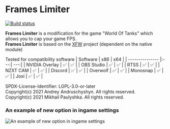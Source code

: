 # Frames Limiter

[![Build status](https://ci.appveyor.com/api/projects/status/hm7t5shi98ei1lex?svg=true)](https://ci.appveyor.com/project/poliroid/frames-limiter)

**Frames Limiter** is a modification for the game "World Of Tanks" which allows you to cap your game FPS.  
**Frames Limiter** is based on the [XFW](https://gitlab.com/xvm/xfw) project (dependent on the native module)  

Tested for compatibility software
| Software        | x86 | x64 |
| --------------- |:---:| ---:|
| NVIDIA Overlay  |  ✅ | ✅ |
| OBS Studio      |  ✅ | ✅ |
| RTSS            |  ✅ | ✅ |
| NZXT CAM        |  ✅ | ✅ |
| Discord         |  ✅ | ✅ |
| Overwolf        |  ✅ | ✅ |
| Monosnap        |  ✅ | ✅ |
| Joxi            |  ✅ | ✅ |

SPDX-License-Identifier: LGPL-3.0-or-later  
Copyright(c) 2021 Andrey Andruschyshyn. All rights reserved.  
Copyright(c) 2021 Mikhail Paulyshka. All rights reserved.  

### An example of new option in ingame settings
![An example of new option in ingame settings](https://static.poliroid.ru/settings_preview.jpg)
